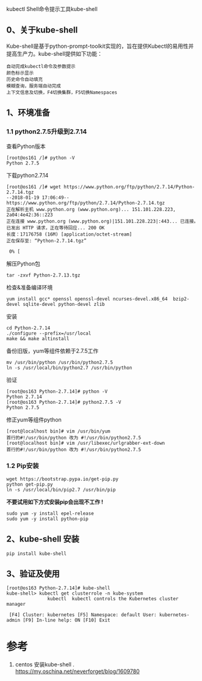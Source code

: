 kubectl Shell命令提示工具kube-shell
## 0、关于kube-shell
Kube-shell是基于python-prompt-toolkit实现的，旨在提供Kubectl的易用性并提高生产力。kube-shell提供如下功能：
```
自动完成kubectl命令及参数提示
颜色标示显示
历史命令自动填充
模糊查询，服务端自动完成
上下文信息及切换，F4切换集群，F5切换Namespaces
```
## 1、环境准备
### 1.1 python2.7.5升级到2.7.14
查看Python版本
```
[root@os161 /]# python -V
Python 2.7.5
```
下载python2.7.14
```
[root@os161 /]# wget https://www.python.org/ftp/python/2.7.14/Python-2.7.14.tgz
--2018-01-19 17:06:49--  https://www.python.org/ftp/python/2.7.14/Python-2.7.14.tgz
正在解析主机 www.python.org (www.python.org)... 151.101.228.223, 2a04:4e42:36::223
正在连接 www.python.org (www.python.org)|151.101.228.223|:443... 已连接。
已发出 HTTP 请求，正在等待回应... 200 OK
长度：17176758 (16M) [application/octet-stream]
正在保存至: “Python-2.7.14.tgz”

 0% [ 
 ```
解压Python包
```
tar -zxvf Python-2.7.13.tgz
```
检查&准备编译环境
```
yum install gcc* openssl openssl-devel ncurses-devel.x86_64  bzip2-devel sqlite-devel python-devel zlib
```
安装
```
cd Python-2.7.14
./configure --prefix=/usr/local
make && make altinstall 
```
备份旧版，yum等组件依赖于2.7.5工作
```
mv /usr/bin/python /usr/bin/python2.7.5
ln -s /usr/local/bin/python2.7 /usr/bin/python 
```
验证
```
[root@os163 Python-2.7.14]# python -V
Python 2.7.14
[root@os163 Python-2.7.14]# python2.7.5 -V
Python 2.7.5
```
修正yum等组件python
```
[root@localhost bin]# vim /usr/bin/yum
首行的#!/usr/bin/python 改为 #!/usr/bin/python2.7.5
[root@localhost bin]# vim /usr/libexec/urlgrabber-ext-down
首行的#!/usr/bin/python 改为 #!/usr/bin/python2.7.5
```
### 1.2 Pip安装
```
wget https://bootstrap.pypa.io/get-pip.py
python get-pip.py
ln -s /usr/local/bin/pip2.7 /usr/bin/pip   
```
**不要试用如下方式安装pip会出现不工作 !**
```
sudo yum -y install epel-release 
sudo yum -y install python-pip
```
## 2、kube-shell 安装
```
pip install kube-shell
```
## 3、验证及使用
```
[root@os163 Python-2.7.14]# kube-shell
kube-shell> kubectl get clusterrole -n kube-system
               kubectl  kubectl controls the Kubernetes cluster manager  

 [F4] Cluster: kubernetes [F5] Namespace: default User: kubernetes-admin [F9] In-line help: ON [F10] Exit  
```

# 参考
1. centos 安装kube-shell . https://my.oschina.net/neverforget/blog/1609780
